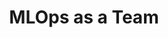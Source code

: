 ---
episode: 4
guests:
- raphaelhoogvliets
ids:
  anchor: atalksclub/episodes/MLOps-as-a-Team---Raphal-Hoogvliets-e2qnnu5/a-abkcdlr
  youtube: rMq63r3zi4c
image: images/podcast/s19e04-mlops-as-team.jpg

description: "Discover MLOps as team discipline. Learn collaborative ML operations, team structure, and building effective MLOps practices together."

links:
  anchor: https://creators.spotify.com/pod/show/datatalksclub/episodes/MLOps-as-a-Team---Raphal-Hoogvliets-e2qnnu5/a-abkcdlr
  apple: https://podcasts.apple.com/us/podcast/mlops-as-a-team-rapha%C3%ABl-hoogvliets/id1541710331?i=1000676238840
  spotify: https://open.spotify.com/episode/0Dl372MFGvN0zDa1YQx7oe?si=eCy-a4fkRtOaEe21-KDHXQ
  youtube: https://youtube.com/watch?v=rMq63r3zi4c
season: 19
short: MLOps as a Team
title: MLOps as a Team
transcript:
- line: Hi, everyone! Welcome to our event. This is brought to you by DataTalks.Club,
    a community for people who love data. We have weekly events — well, almost weekly
    lately, but we're getting back on track. Actually, we have two events this week!
    If you want to check out our upcoming events, there's a link in the description.
    I think I need to update it since we now have over 50K subscribers, so if you
    haven't yet, hit the subscribe button.
  sec: 0
  time: 0:00
  who: Alexey
- line: Also, we have a live chat where you can ask questions. There’s a pinned link
    for submitting your questions, and we’ll cover them during the interview. That’s
    it for the intro! I’ll stop sharing my screen now. We haven’t had a podcast interview
    in a while — maybe a month — but don’t worry, we’ll have more content coming soon.
    Today, we have Raphaël with us. If you're ready, we can start.
  sec: 0
  time: 0:00
  who: Alexey
- line: Yes, definitely.
  sec: 78
  time: '1:18'
  who: Raphaël
- line: Great! This week we’re talking about MLOps with a special guest, Raphaël Hoogvliets.
    Raphaël is a leader in MLOps with a background in data science and machine learning.
    You might know him from LinkedIn, where he frequently shares MLOps content. I
    see his posts daily — though I suspect his profile picture is AI-generated, right?
    Anyway, Raphaël currently leads a team of engineers at Eneco, a major sustainable
    energy provider.
  sec: 81
  time: '1:21'
  who: Alexey
- line: Hey, Alexey. Thanks so much for having me here. It's great to be here.
  sec: 126
  time: '2:06'
  who: Raphaël
- line: It’s a pleasure to finally make this happen! We’ve been planning this for
    a while. And a quick shoutout to Johanna Bayer for preparing today’s questions.
  sec: 130
  time: '2:10'
  who: Alexey
- line: Before we dive into MLOps, let’s start with your background. Can you tell
    us about your career journey so far?
  sec: 130
  time: '2:10'
  who: Alexey
- header: Career journey and transition into MLOps
- line: Sure! I’ve been working in the data field for over ten years now. I started
    as a data scientist, which was challenging at first because there was so much
    to learn. But I kept pushing through.
  sec: 154
  time: '2:34'
  who: Raphaël
- line: What did you do before that?
  sec: 182
  time: '3:02'
  who: Alexey
- line: Something quite different. Before data science, I spent five years in sustainable
    agriculture. My role included project management and lobbying for a green organization.
  sec: 184
  time: '3:04'
  who: Raphaël
- line: So, it wasn’t IT-related, right?
  sec: 204
  time: '3:24'
  who: Alexey
- line: Not initially, no. But I noticed that large projects lacked proper data management.
    Farmers had a lot of valuable data on crop quality and sustainability, but it
    was mostly on paper or outdated systems. That’s when I started thinking there
    was potential for improvement. Eventually, I moved into agricultural innovation,
    focusing on technology and data, which ultimately led me to data science.
  sec: 206
  time: '3:26'
  who: Raphaël
- line: I transitioned from project manager to consultant, freelancing in agriculture
    and food tech. But agriculture isn’t always data-driven, so I chose some challenging
    projects. About ten years ago, I was working with a client on a proof of concept,
    and they asked if I could put it in production. I didn’t even know what “production”
    meant back then, so I did some research, learned a bit about IT, and realized
    I needed to dive deeper into these concepts.
  sec: 206
  time: '3:26'
  who: Raphaël
- line: This led me to an IT consultancy — a Microsoft Platinum partner — where I
    worked as a data scientist in a mostly BI-engineering team. It was challenging
    but a great learning experience. Later, I joined a more data-focused consultancy
    and became a lead data scientist. Here, I really started learning about production
    deployments.
  sec: 206
  time: '3:26'
  who: Raphaël
- line: In consultancies, projects are often short-term, but data science projects
    require more time. So, I joined an internal team where I got my first taste of
    MLOps. We had valuable models, but they were built in a very "spaghetti code"
    style on an old R server. I got the chance to upgrade this setup, working with
    a great mentor, and I found that I really enjoyed MLOps. It was exciting to add
    value beyond just building models.
  sec: 206
  time: '3:26'
  who: Raphaël
- line: That was about three years ago. Since then, I’ve worked in MLOps and even
    started freelancing. I’m currently contracting with Eneco, where I’ll soon join
    as a full-time employee to continue building the team and see the ongoing reorganization
    through. There's so much work to do, and it’s fulfilling to stay on and see things
    progress.
  sec: 206
  time: '3:26'
  who: Raphaël
- header: Dutch agriculture and its challenges
- line: It’s a fascinating journey! You mentioned starting in agriculture, and given
    that you're from the Netherlands, I know the country is advanced in agriculture.
    Even though it’s a small country, I see Dutch produce across Europe. It’s impressive
    how much you achieve with limited land — it’s almost like an agricultural marvel!
  sec: 521
  time: '8:41'
  who: Alexey
- line: Yes, it’s definitely a point of pride for us! In the Netherlands, we often
    say we're the second-largest agricultural exporter, but that statistic can be
    misleading. It includes a lot of re-exports. In reality, we rank around 22nd in
    actual production, which is still impressive for a small country.
  sec: 553
  time: '9:13'
  who: Raphaël
- line: Our agricultural success is due to high-tech innovations, from genetics to
    production processes. However, our approach also has a high environmental footprint.
    We import a lot of grains and soy from the Americas to feed livestock, which creates
    challenges like excess manure and air quality issues. But I believe we can continue
    being a sustainable player if we adapt the right practices.
  sec: 553
  time: '9:13'
  who: Raphaël
- header: The concept of "technical debt" in MLOps
- line: 'Back to MLOps — your LinkedIn profile has an interesting tagline: “Creating
    the future’s technical debt today.” What does that mean?'
  sec: 636
  time: '10:36'
  who: Alexey
- line: It’s a bit of a joke but also has a serious side. In our field, technology
    moves so quickly that by the time you implement something, it might already feel
    outdated.
  sec: 661
  time: '11:01'
  who: Raphaël
- line: There's a gap between when you make design decisions and when you implement
    them. Sometimes, as new tools or models emerge, it feels like we’re creating "technical
    debt" just by sticking to what’s current. But in reality, true technical debt
    is the gap between an organization’s capabilities and its ambitions.
  sec: 661
  time: '11:01'
  who: Raphaël
- line: But it's unavoidable, right? Sometimes you want to create a prototype, move
    fast, and you're unsure how many out of 10 prototypes will survive — maybe just
    one. So, you don't necessarily want to invest a lot of effort into each prototype.
    But when one works, you know, okay, it proved its value, so now it's time to repay
    the debt.
  sec: 739
  time: '12:19'
  who: Alexey
- line: Yeah, I agree. These decisions and conversations happen daily, especially
    between tech leads and product managers, but also among tech leads. At Eco, some
    of the teams have a startup mentality — cut corners, move fast, and focus on delivering
    value for the customer. Others are more cautious, saying, "Let's do this the right
    way before we deploy."
  sec: 767
  time: '12:47'
  who: Raphaël
- line: We should stop cutting corners, right?
  sec: 801
  time: '13:21'
  who: Alexey
- line: Exactly, yeah. It's an ongoing discussion. And in engineering, the cliché
    is that everything is a trade-off, and that's true on the product level as well.
  sec: 804
  time: '13:24'
  who: Raphaël
- header: 'Trade-offs in MLOps: moving fast vs. doing things right'
- line: You mentioned building teams in your career. You’ve built teams multiple times,
    and now you’re building another one. Why focus on teams specifically? And what
    do teams have to do with ML Ops?
  sec: 817
  time: '13:37'
  who: Alexey
- header: Building teams and the role of coordination in MLOps
- line: Great question. It was a natural progression from my earlier life. I’ve always
    valued teamwork, from playing sports to working in a team at an art-house cinema
    and even in online games. I’ve always focused on how coordination and good culture
    are key. When I moved into data science, I saw the importance of having a well-coordinated
    team. In data science and ML Ops, a strong team is crucial. If you want to go
    fast, you go alone, but if you want to go far, you go together. In non-tech organizations,
    doing data science can be particularly challenging, and having a well-rounded
    team with diverse roles ensures success.
  sec: 845
  time: '14:05'
  who: Raphaël
- header: 'Key roles in an MLOps team: evangelists and tech translators'
- line: So, what makes a good team? What kind of people do you need?
  sec: 1018
  time: '16:58'
  who: Alexey
- line: It depends on the context and the organization’s maturity, but there are common
    roles. One often overlooked role is the evangelist. Someone has to advocate for
    the team, whether it's internally or on the executive level. This person isn’t
    just about stakeholder management, but about driving the vision and support. In
    product teams, you also need a tech translator — someone who can bridge the gap
    between technical and non-technical stakeholders. This could be a product manager,
    but often the roles are split, with one person focusing more on the technical
    side.
  sec: 1049
  time: '17:29'
  who: Raphaël
- line: We’re talking about non-IT companies, where ML Ops is secondary, right?
  sec: 1117
  time: '18:37'
  who: Alexey
- line: Exactly. In these companies, it’s essential to have someone at the executive
    level who understands ML Ops, or an evangelist who can rally support. Additionally,
    a tech translator helps communicate technical complexities in a way the business
    side can understand. These roles are vital for success in ML Ops.
  sec: 1134
  time: '18:54'
  who: Raphaël
- line: So, evangelist and tech translator are key roles in the team?
  sec: 1196
  time: '19:56'
  who: Alexey
- line: Yes, and it’s possible for one person to fill both roles. On the technical
    side, having an experienced lead is essential — someone who understands ML Ops
    principles and can guide the team. It’s great if you can split between ML Ops
    engineers focused on building infrastructure and automating the ML lifecycle,
    and ML engineers working with data scientists on the product side. But the team
    composition really depends on the type of ML you're working with.
  sec: 1233
  time: '20:33'
  who: Raphaël
- header: Role of the MLOps team in an organization
- line: So what does the ML Ops team do? It sounds like a central team that helps
    other teams, is that right?
  sec: 1381
  time: '23:01'
  who: Alexey
- line: Yes, it depends on the organization, but in many cases, the ML Ops team is
    centralized. In our agile framework, we act as an enabling team. We work closely
    with ML engineers, helping define best practices, create design documentation,
    and build reusable tools. We focus on deployment, maintenance, and monitoring,
    which are key components of ML Ops. We aim to make things easier for the other
    teams to adopt, but we also have to make sure we’re flexible tnough not to alienate
    them.
  sec: 1412
  time: '23:32'
  who: Raphaël
- header: How MLOps teams assist product teams
- line: So the ML Ops team helps 34 product teams with different use cases, like demand
    forecasting or energy supplier maintenance. Is that correct?
  sec: 1519
  time: '25:19'
  who: Alexey
- line: Yes, that’s the setup. We have product teams working on different use cases,
    and the ML Ops team helps by providing infrastructure, tools, and best practices
    to make model deployment easier. It’s a luxury to have both a centralized ML Ops
    team and ML engineers embedded in the product teams, which is the situation we're
    in.
  sec: 1520
  time: '25:20'
  who: Raphaël
- header: Standardizing practices in MLOps
- line: How do you standardize practices when only about 25–30% of data scientists
    are on board with your framework? How do you get the rest of the team to follow?
  sec: 1676
  time: '27:56'
  who: Alexey
- line: Iteration is key. You test, talk to people, and get feedback. It takes time
    to build relationships and trust. You need to listen to your end users — data
    scientists are crucial in this process — and adjust your framework accordingly.
    You can’t please everyone, but you can find common ground. Some aspects, like
    CI, repository structure, and packaging solutions, are easy to standardize. But
    the actual code structure is trickier. You need to find a balance between enforcing
    standards and allowing flexibility for data scientists to work the way they’re
    comfortable.
  sec: 1867
  time: '31:07'
  who: Raphaël
- header: Getting feedback and creating buy-in from data scientists
- line: How do you go about talking and getting feedback? Do you select a few projects
    that are either the most important or not so important because you don’t want
    to touch the important projects? Walk us through the process of understanding
    what kind of standards we can have as a team and what kind of standards will get
    adoption.
  sec: 1966
  time: '32:46'
  who: Alexey
- line: From the data science side, in my current situation, we're in a position of
    luxury because we have many ML engineers. But if you don't have that, and you're
    just an isolated AIOps team, I would approach it like a product manager. You treat
    the process itself as you would when developing products for users. You try to
    develop your AIOps platform that way for developers. People often talk about user
    experience, but developer experience is a huge driver for success. While I'm not
    a product manager, I do apply some of those principles for AIOps.
  sec: 1993
  time: '33:13'
  who: Raphaël
- line: To create buy-in from the organization, the first thing you do is collect
    pain points — what are people struggling with? Then you can create a matrix to
    compare what I, as the ML Ops lead, think we should work on versus what the data
    scientists think we should focus on. In this matrix, you’ll have four quadrants.
    Start with the one where there's overlap to create quick wins, even if you don’t
    think it’s the most important thing to do. The key is to build trust and prove
    your value.
  sec: 1993
  time: '33:13'
  who: Raphaël
- line: Once you have the pain points, you also need to show a clear "before" and
    "after." Before starting, paint a picture of where things are now, acknowledge
    that it will take time and possibly some of their regular work, but highlight
    the clear gains once it’s done. These could include saved time in deployments,
    mitigated risks, or saved money. Once we save those resources, the data scientists
    will have more time for the actual work they love, rather than getting stuck in
    operations. Without proper machine learning operations, data scientists often
    end up debugging pipelines. As they build more models and solutions, they get
    criticized for broken pipelines. Eventually, they start manually running chunks
    of code with print statements to figure out what went wrong. This process takes
    a lot of time. You need to show the team that by implementing these tools and
    practices, they can return to improving models or building new AI solutions rather
    than fixing pipelines.
  sec: 1993
  time: '33:13'
  who: Raphaël
- header: The importance of addressing pain points in MLOps
- line: So that’s why you start with pain points. As a data scientist, I definitely
    don't like debugging my pipelines. You identify what they don’t like, which avoids
    the risk of, as you mentioned, a platform engineer thinking the best way to deploy
    models is the only way, and then others don't find it useful. You could end up
    with fancy solutions that aren’t solving the real pain points of the product teams.
  sec: 2215
  time: '36:55'
  who: Alexey
- line: Exactly. You might start rolling out your amazing practices, and data scientists
    will find that the tests don’t accept what they just built, or even worse, the
    pre-commit hooks don’t work. They’ll ask, "What is this mypy thing? I can't even
    merge my code now." And if they’re using branches, it gets worse. That’s how you
    lose buy-in. You really need to show the value of what you're doing.
  sec: 2252
  time: '37:32'
  who: Raphaël
- line: From the leadership side, one of the challenges in ML Ops is dealing with
    KPIs and OKRs. Everyone wants measurable results, but it can be tough to show
    those in engineering, especially when it feels like, “If we weren’t here, nothing
    would work.” But you need to present those KPIs, even if it's a challenge.
  sec: 2252
  time: '37:32'
  who: Raphaël
- line: It could be as simple as tracking the number of models deployed through the
    platform.
  sec: 2321
  time: '38:41'
  who: Alexey
- line: Exactly.
  sec: 2324
  time: '38:44'
  who: Raphaël
- line: That’s a good way to measure. As we discussed earlier, you need to approach
    an ML Ops team as an internal product team. You need to talk to users rather than
    assume what they need.
  sec: 2326
  time: '38:46'
  who: Alexey
- header: Best practices and tools for standardizing MLOps processes
- line: For sure.
  sec: 2346
  time: '39:06'
  who: Raphaël
- line: We briefly touched on best practices and tools. You mentioned having proper
    CI and a clear structure for ML repositories and packaging. Are there any other
    must-haves when it comes to standardization and best practices?
  sec: 2348
  time: '39:08'
  who: Alexey
- line: It's always a good idea to isolate your parameters, especially when building
    solutions. For software engineers, this might be a no-brainer, but for data scientists,
    it's crucial.
  sec: 2381
  time: '39:41'
  who: Raphaël
- line: And this should be done in a standardized way, right? Not one team using YAML
    files, another using JSON, and a third using XML. Everyone should stick to the
    same standard.
  sec: 2398
  time: '39:58'
  who: Alexey
- line: Exactly.
  sec: 2410
  time: '40:10'
  who: Raphaël
- line: For your testing suite, it’s difficult to get code coverage for everything,
    but I think testing data transformations — preprocessing and post-processing —
    should always be a priority. And your development team can handle this themselves.
  sec: 2410
  time: '40:10'
  who: Raphaël
- line: Another thing to consider is data exploration. A lot of knowledge is captured
    there, and it can help with monitoring setups. Even if you don’t have an advanced
    monitoring system yet, the insights gained during data exploration can be valuable.
    Before, we’d just comment out code for visualization, but if your code is in production,
    you want to keep that part in. This will aid with root cause analysis down the
    line.
  sec: 2410
  time: '40:10'
  who: Raphaël
- line: So, it’s more about organizing your code — keeping exploratory work separate
    from deployment code, and having clear test coverage, right?
  sec: 2518
  time: '41:58'
  who: Alexey
- line: Exactly. But there’s a risk that exploratory work gets lost. For example,
    code could be version-controlled, but the original exploration might be on someone’s
    desktop who’s left the company.
  sec: 2533
  time: '42:13'
  who: Raphaël
- header: Value of data versioning and reproducibility
- line: So, if we have a Git repo, should we keep exploratory work in a specific folder,
    like a "notebooks" folder? Even if it’s messy, just commit it, push it, and keep
    it around?
  sec: 2551
  time: '42:31'
  who: Alexey
- line: Yes, exactly. There’s usually a lot of value there. It’s worth keeping around.
  sec: 2574
  time: '42:54'
  who: Raphaël
- line: For best practices, once you reach a more advanced stage, reproducibility
    and traceability become important. Traceability depends on your sector and legal
    requirements, but reproducibility is key. While it's difficult to make everything
    100% reproducible, tying your code to data versioning is a good start. If you
    know which data version is connected to a particular deployment, it helps you
    reverse-engineer when needed.
  sec: 2574
  time: '42:54'
  who: Raphaël
- header: When to start thinking about data versioning
- line: At what point in an organization’s maturity should they start thinking about
    data versioning? Sometimes it feels like overkill, especially if we only have
    a few models and aren’t dealing with a large portfolio. Do we need to care about
    data versioning from the start, or can it come later?
  sec: 2662
  time: '44:22'
  who: Alexey
- line: I agree, it can feel overwhelming. It really depends on your sector and any
    obligations you have to customers or legal frameworks. But, yes, it’s not always
    necessary to focus on data versioning from the start, especially for smaller teams.
    It can come later as your needs grow.
  sec: 2686
  time: '44:46'
  who: Raphaël
- header: Importance of data science experience for MLOps
- line: 'We have a few questions from the audience. The first one is: is it important
    to first work as a data scientist before moving into MLOps? And maybe here we
    can also discuss what MLOps actually means in this context. There’s this idea
    that MLOps is strictly about tools. As a data scientist, I start using these tools
    and then move into MLOps. But we''ve also talked about other aspects of MLOps,
    like processes and team structure. With this in mind, do you think it’s necessary
    to work as a data scientist first, or is it not required?'
  sec: 2710
  time: '45:10'
  who: Alexey
- line: You do need these skills in your team. Not everyone has to come from a data
    science background, but you do need those skills in the mix.
  sec: 2756
  time: '45:56'
  who: Raphaël
- line: In the MLOps team, right?
  sec: 2765
  time: '46:05'
  who: Alexey
- header: Skill mix needed in MLOps teams
- line: Yes, exactly. It’s good to have a mix of skills and backgrounds. MLOps has
    a lot of overlap with SRE (Site Reliability Engineering), which some people refer
    to as DevOps. It’s interesting because I learned not too long ago that DevOps
    is more of a movement, and no one really knows exactly what it is. On the other
    hand, SRE is a well-defined practice. MLOps overlaps a lot with SRE, so it’s useful
    to have someone with that expertise. It’s also helpful to have good software engineering
    experience. As data scientists, we’re generally not the best software engineers.
    Interestingly, roles like SRE and platform engineering are often called data engineering
    in many organizations. Data engineers are often building data pipelines or doing
    data warehousing, but they also do a lot more. In many cases, adding a data engineer
    to your MLOps team can be really beneficial.
  sec: 2766
  time: '46:06'
  who: Raphaël
- header: Building a diverse MLOps team
- line: 'So, in general, we aim for a diverse set of skills: someone with engineering
    experience, someone with platform experience, and someone with data science experience.
    Is it fair to say that while it’s not essential to have worked as a data scientist
    before moving into MLOps, having that expertise in the team is important?'
  sec: 2853
  time: '47:33'
  who: Alexey
- line: Yes, ideally more than one data scientist, but you definitely need that skill
    mix.
  sec: 2882
  time: '48:02'
  who: Raphaël
- line: Probably someone with translation skills should at least have some experience
    in data science.
  sec: 2888
  time: '48:08'
  who: Alexey
- line: Yes, that could definitely help.
  sec: 2895
  time: '48:15'
  who: Raphaël
- header: Best practices for implementing MLOps in new teams
- line: 'A question from Sam: what would you say is the best place to start when implementing
    MLOps in a new team? The team has experimented with Vertex AI.'
  sec: 2898
  time: '48:18'
  who: Alexey
- line: What is the question again?
  sec: 2911
  time: '48:31'
  who: Raphaël
- line: What is the best way to start implementing MLOps in a new team?
  sec: 2913
  time: '48:33'
  who: Alexey
- line: It’s important, from a product management perspective, to think about what’s
    most needed in the organization. What challenge are you trying to solve? If the
    problem is that you have models running in production and you don’t know what
    they’re doing, then you start with monitoring. Or, if the issue is that deploying
    new model versions takes too long and you want to deploy a new model every month,
    but it currently takes multiple months, then you start there. It’s a hard question
    to answer without more context, but there’s always low-hanging fruit in MLOps.
    For me, CI/CD is always the starting point. You can set that up quickly.
  sec: 2921
  time: '48:41'
  who: Raphaël
- header: Starting with CI/CD in MLOps
- line: So, essentially, you talk to data scientists and users, understand their pain
    points, and go from there.
  sec: 2992
  time: '49:52'
  who: Alexey
- line: Yes. And if you want to start with MLOps, you should first assess whether
    you can build it with the tools you already have. If you have the tools, use them.
    Sometimes people want new tools, but depending on the company type, getting new
    tools can take a lot of time. In a startup, you can just get the tools with a
    credit card, but in corporate environments, procurement processes can be very
    slow. So, if you can, start with what you have. But if you find you have nothing
    to work with, realize that early. For instance, version control is crucial. If
    you don’t have it, you should flag it with leadership right away and get a subscription
    to the right tools.
  sec: 3004
  time: '50:04'
  who: Raphaël
- header: Key components for a complete MLOps setup
- line: Another question came up as you were speaking. You mentioned building MLOps
    with the tools you have. What does it actually mean to build MLOps? How do we
    know when we have a complete MLOps setup? Is there a set of tools we need to have
    to say, “Okay, we have MLOps now”?
  sec: 3081
  time: '51:21'
  who: Alexey
- line: Yes, great question. There are a few frameworks for MLOps. Last year, I worked
    with Marvelous MLOps on a blog and content platform, and they created a framework
    called the MLOps Toolbelt. This is the one I like best. It’s based on existing
    literature and includes a set of components. If you have all of these, you’ve
    got a good MLOps setup.
  sec: 3108
  time: '51:48'
  who: Raphaël
- line: These components include experiment tracking, model registry, and monitoring?
  sec: 3153
  time: '52:33'
  who: Alexey
- line: Yes, exactly. Version control, CI/CD, containerization, model registry, experiment
    tracking, container registry, monitoring, compute, and serving. Another important
    component is a package registry. So, you should have a private package registry
    as well.
  sec: 3159
  time: '52:39'
  who: Raphaël
- header: Role of package registries in MLOps
- line: Why do we need a package registry?
  sec: 3188
  time: '53:08'
  who: Alexey
- line: You can certainly build a Docker image without it, but what I like about packaging
    is that you can bundle a lot of things together. For example, with Python packaging,
    you can manage dependencies and configurations. Python packaging lets you configure
    important settings in the package itself, which helps ensure compatibility with
    other software. You can define version ranges for your dependencies, which helps
    maintain compatibility with other packages.
  sec: 3207
  time: '53:27'
  who: Raphaël
- header: Using Docker vs. packages in MLOps
- line: Why not just use Docker?
  sec: 3252
  time: '54:12'
  who: Alexey
- line: You can build a Docker image, but you’re often not working in isolation. Your
    package may interact with other pieces of software. With a package, you can configure
    its dependencies, so it will work with other software components. Without that,
    you risk creating conflicts between versions. You could also set up each component
    as its own container, but that could add a lot of overhead.
  sec: 3256
  time: '54:16'
  who: Raphaël
- line: I imagine that if everything isn't in its own container — each with its own
    dependencies like Pandas or NumPy — then when we deploy multiple models, each
    one will have its own set of dependencies, which can add up quickly. However,
    if we use packages, maybe all models could share the same version of a dependency
    like Pandas.
  sec: 3354
  time: '55:54'
  who: Alexey
- line: Hopefully, this can be resolved within the version ranges. That’s what we
    aim for.
  sec: 3396
  time: '56:36'
  who: Raphaël
- line: It sounds like there are use cases where it's easier to use a package rather
    than build a full container.
  sec: 3401
  time: '56:41'
  who: Alexey
- line: We usually do both. We're using Databricks, but we also have a setup with
    Kubernetes. We build our Docker images using our packages. It really depends on
    the complexity of your setup. When I first saw it in 2019, someone advocated for
    separate Docker images for each component of the ML pipeline — one for data handling,
    one for preprocessing, one for modeling, etc. It seemed amazing because you could
    easily swap them out when something changes. But the question is, does it make
    it easier or more complex for teams to be autonomous, and for data scientists
    to use this setup?
  sec: 3410
  time: '56:50'
  who: Raphaël
- line: I noticed we have some questions in the live chat. Sorry, I was focused on
    Slido. Do you have time for one more question?
  sec: 3459
  time: '57:39'
  who: Alexey
- line: I actually have time. We originally planned to finish early, but I have another
    half hour.
  sec: 3468
  time: '57:48'
  who: Raphaël
- header: Examples of MLOps success and failure stories
- line: Great! Let’s go for it. Here's a question from Zanna. She's starting in data
    management and likes your point about addressing pain points to get people to
    use your solution. Do you have examples where this approach worked well, and where
    it failed?
  sec: 3476
  time: '57:56'
  who: Alexey
- line: A successful example is something you mentioned earlier — showing the frequency
    of deployments. We showed the business that they were deploying just a few times
    a year, and then we showed them that with the new setup, they could deploy every
    day.
  sec: 3500
  time: '58:20'
  who: Raphaël
- line: So deployment was a pain point for them?
  sec: 3517
  time: '58:37'
  who: Alexey
- line: Yes, deployment was taking a long time. Training and compute were also slow,
    and testing took forever. We convinced them that with MLOps, we could do all of
    this in just a few hours, and that worked. As for a failure, we built a successful
    data science solution in a proof of concept for a client, and then sold them a
    data platform. In 2019, we recommended setting up a data lake, using Databricks
    to run models. We built and sold all these projects, but where we failed was when
    they had an integration freeze. The board decided no integrations were allowed.
    We had a complete data platform, but it couldn’t connect to any data sources.
    We worked there for two years, but in the end, we couldn't convince them to proceed.
  sec: 3520
  time: '58:40'
  who: Raphaël
- line: That must have been frustrating.
  sec: 3606
  time: '1:00:06'
  who: Alexey
- line: Yes, I had two difficult projects in a row, both just under a year. This was
    the second one. After that, I took some time off. I also faced some personal challenges,
    but I essentially burned out on that project.
  sec: 3609
  time: '1:00:09'
  who: Raphaël
- line: I can imagine. When there’s a decision you can’t influence and they just say,
    "We're not integrating it," it’s hard to understand why you spent all that time
    building it.
  sec: 3629
  time: '1:00:29'
  who: Alexey
- line: Exactly. They made us build something that would run on uploaded CSV files,
    so that’s what we did, but it wasn’t the right approach.
  sec: 3642
  time: '1:00:42'
  who: Raphaël
- header: What MLOps is in simple terms
- line: 'Here’s an interesting question we might have started with earlier: What is
    MLOps in simple terms?'
  sec: 3654
  time: '1:00:54'
  who: Alexey
- line: MLOps is the operational side of building machine learning solutions. You
    build a machine learning model, and then it starts running in your business. It's
    similar to other business operations, like HR or logistics — this is the machine
    learning equivalent.
  sec: 3665
  time: '1:01:05'
  who: Raphaël
- line: So it’s a set of tools and best practices to ensure machine learning models
    run smoothly?
  sec: 3685
  time: '1:01:25'
  who: Alexey
- line: Yes, exactly.
  sec: 3691
  time: '1:01:31'
  who: Raphaël
- line: And to make sure they keep running properly?
  sec: 3692
  time: '1:01:32'
  who: Alexey
- line: Yes, it’s not just about getting them running once — it’s about keeping them
    running properly. The challenge is that data changes all the time.
  sec: 3696
  time: '1:01:36'
  who: Raphaël
- line: And by adding "the right way," you’ve made it so much more complex!
  sec: 3706
  time: '1:01:46'
  who: Alexey
- line: Yeah, it’s definitely more complex than other software operations, especially
    because of the data aspect.
  sec: 3710
  time: '1:01:50'
  who: Raphaël
- header: The complexity of achieving easy deployment, monitoring, and maintenance
- line: I think you mentioned earlier that the focus of an MLOps team is on easy deployment,
    easy monitoring, and easy maintenance. But achieving all three is quite difficult,
    isn’t it?
  sec: 3718
  time: '1:01:58'
  who: Alexey
- line: Yes, it's a challenging field. You need to know a little bit about a lot of
    things, and then a lot about a few specific areas.
  sec: 3735
  time: '1:02:15'
  who: Raphaël
- line: I’ve got your GitHub profile here.
  sec: 3756
  time: '1:02:36'
  who: Alexey
- line: Yes, definitely.
  sec: 3759
  time: '1:02:39'
  who: Raphaël
- line: OK, I think that’s all for today. You’ve shared a lot of valuable insights.
    Thank you, Raphaël. I’ve taken tons of notes! I’m really happy we finally managed
    to record this. It’s been great, and we’ve had a great turnout. Thanks to everyone
    for joining and for your active participation. And once again, thanks to Raphaël
    for sharing your experience with us. I hope you won’t face another integration
    freeze in your career — it must have been devastating. Thanks for sharing that
    with us as well.
  sec: 3762
  time: '1:02:42'
  who: Alexey
- line: Thank you so much for having me, and thanks to everyone who joined. I’d also
    like to give a big compliment to you and Johanna for how well you prepare and
    the questions you put together. I really enjoy this format. It’s been a pleasure
    to be here today. Big thanks to both of you!
  sec: 3809
  time: '1:03:29'
  who: Raphaël
- line: The credit goes to Johanna.
  sec: 3827
  time: '1:03:47'
  who: Alexey
- line: Yes, for sure. She did a great job!
  sec: 3829
  time: '1:03:49'
  who: Raphaël
- line: OK, thanks everyone, and thanks again, Raphaël. Just a reminder, tomorrow
    we have another podcast episode, so I hope to see you all then.
  sec: 3832
  time: '1:03:52'
  who: Alexey
- line: Hopefully, I’ll see you again soon. Have a good day!
  sec: 3845
  time: '1:04:05'
  who: Raphaël
- line: Yes, goodbye!
  sec: 3847
  time: '1:04:07'
  who: Alexey
- line: Bye-bye!
  sec: 3847
  time: '1:04:07'
  who: Raphaël
---
